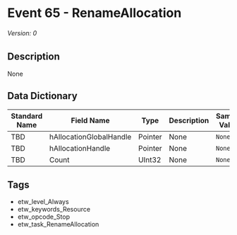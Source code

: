 # Event 65 - RenameAllocation
###### Version: 0

## Description
None

## Data Dictionary
|Standard Name|Field Name|Type|Description|Sample Value|
|---|---|---|---|---|
|TBD|hAllocationGlobalHandle|Pointer|None|`None`|
|TBD|hAllocationHandle|Pointer|None|`None`|
|TBD|Count|UInt32|None|`None`|

## Tags
* etw_level_Always
* etw_keywords_Resource
* etw_opcode_Stop
* etw_task_RenameAllocation